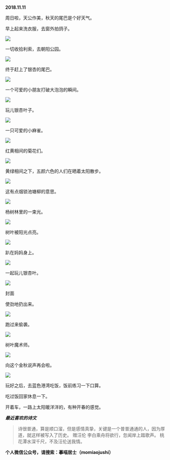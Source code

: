 
          
            
**2018.11.11**

周日啦，天公作美，秋天的尾巴是个好天气。

早上起来洗衣服，去窗外拍鸽子。




![](img/51001-c2495921a9014e4e.jpg)




一切收拾利索，去朝阳公园。




![](img/51001-b876a96e5f843b62.jpg)




终于赶上了银杏的尾巴。




![](img/51001-83c2038948f12c36.jpg)




一个可爱的小朋友打破大泡泡的瞬间。




![](img/51001-c2be0e752827587a.jpg)




玩儿银杏叶子。




![](img/51001-48f0c2e6ff7ec02b.jpg)




一只可爱的小麻雀。




![](img/51001-136e61b965d6fe6c.jpg)




红黄相间的菊花们。




![](img/51001-f9d05ece454cec36.jpg)




黄绿相间之下，五颜六色的人们在晒着太阳散步。




![](img/51001-572f70a413b334ab.jpg)




这有点烟锁池塘柳的意思。




![](img/51001-37ab4af9a58469dc.jpg)




杨树林里的一束光。




![](img/51001-8bef9ee7e7d019c1.jpg)




树叶被阳光点亮。




![](img/51001-fee9e35661421dd1.jpg)




趴在妈妈身上。




![](img/51001-0c7dc2f77d0e4956.jpg)




一起玩儿银杏叶。




![](img/51001-0862f28280cf6695.jpg)

封面


使劲地扔出来。




![](img/51001-9f7e5474384ba88b.jpg)




跑过来偷袭。




![](img/51001-ba913e726a5c2181.jpg)




树叶魔术师。




![](img/51001-a3b33f263f896fcd.jpg)




向这个金秋说声再会啦。




![](img/51001-06a2303317a291a0.jpg)




玩好之后，去蓝色港湾吃饭，饭前练习一下口算。

吃过饭回家休息一下。

开着车，一路上太阳暖洋洋的，有种开春的感觉。


***最近喜欢的诗文***
>诗很普通，算是顺口溜，但是感情真挚，关键是一个普普通通的人，因为厚道，就这样被写入了历史。
赠汪伦
李白乘舟将欲行，忽闻岸上踏歌声。
桃花潭水深千尺，不及汪伦送我情。




**个人微信公众号，请搜索：摹喵居士（momiaojushi）**

          
        